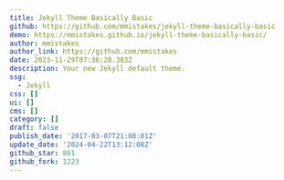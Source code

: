 ```yaml
---
title: Jekyll Theme Basically Basic
github: https://github.com/mmistakes/jekyll-theme-basically-basic
demo: https://mmistakes.github.io/jekyll-theme-basically-basic/
author: mmistakes
author_link: https://github.com/mmistakes
date: 2023-11-29T07:36:28.383Z
description: Your new Jekyll default theme.
ssg:
  - Jekyll
css: []
ui: []
cms: []
category: []
draft: false
publish_date: '2017-03-07T21:08:01Z'
update_date: '2024-04-22T13:12:08Z'
github_star: 861
github_fork: 1223
---
```

